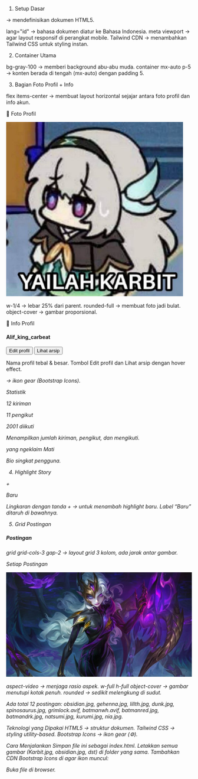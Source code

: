 1. Setup Dasar
<!DOCTYPE html>
<html lang="id">
<head>
  <meta charset="UTF-8">
  <meta name="viewport" content="width=device-width, initial-scale=1.0">
  <title>Profil Instagram</title>

  <!-- Tailwind CSS CDN -->
  <script src="https://cdn.tailwindcss.com"></script>
</head>

<!DOCTYPE html> → mendefinisikan dokumen HTML5.
lang="id" → bahasa dokumen diatur ke Bahasa Indonesia.
meta viewport → agar layout responsif di perangkat mobile.
Tailwind CDN → menambahkan Tailwind CSS untuk styling instan.

2. Container Utama
<body class="bg-gray-100">
  <div class="container mx-auto p-5">

bg-gray-100 → memberi background abu-abu muda.
container mx-auto p-5 → konten berada di tengah (mx-auto) dengan padding 5.

3. Bagian Foto Profil + Info
<div class="flex items-center">

flex items-center → membuat layout horizontal sejajar antara foto profil dan info akun.

📌 Foto Profil
<div class="w-1/4 text-center">
  <img src="Karbit.jpg" alt="Foto Profil" 
       class="w-28 h-28 rounded-full object-cover mx-auto">
</div>

w-1/4 → lebar 25% dari parent.
rounded-full → membuat foto jadi bulat.
object-cover → gambar proporsional.

📌 Info Profil
<div class="w-3/4">
  <div class="flex items-center mb-3">
    <h4 class="text-lg font-semibold mr-3">Alif_king_carbeat</h4>
    <button class="border px-3 py-1 text-sm rounded mr-2 hover:bg-gray-200">Edit profil</button>
    <button class="border px-3 py-1 text-sm rounded hover:bg-gray-200">Lihat arsip</button>
    <i class="bi bi-gear-fill ml-3 text-xl"></i>
  </div>


Nama profil tebal & besar.
Tombol Edit profil dan Lihat arsip dengan hover effect.

<i class="bi bi-gear-fill"> → ikon gear (Bootstrap Icons).

 Statistik
<div class="flex mb-2 text-sm">
  <p class="mr-4"><span class="font-bold">12</span> kiriman</p>
  <p class="mr-4"><span class="font-bold">11</span> pengikut</p>
  <p><span class="font-bold">2001</span> diikuti</p>
</div>

Menampilkan jumlah kiriman, pengikut, dan mengikuti.

<p class="text-sm">yang ngeklaim Mati</p>

Bio singkat pengguna.

4. Highlight Story
<div class="mt-6 flex justify-center">
  <div class="w-16 h-16 rounded-full border-2 flex items-center justify-center">
    <span class="text-3xl text-gray-500">+</span>
  </div>
</div>
<p class="text-center text-sm mt-2">Baru</p>

Lingkaran dengan tanda + → untuk menambah highlight baru.
Label “Baru” ditaruh di bawahnya.

5. Grid Postingan
<div class="mt-8">
  <h5 class="mb-3 font-semibold">Postingan</h5>
  <div class="grid grid-cols-3 gap-2">

grid grid-cols-3 gap-2 → layout grid 3 kolom, ada jarak antar gambar.

Setiap Postingan
<div class="aspect-video">
  <img src="obsidian.jpg" class="w-full h-full object-cover rounded">
</div>

aspect-video → menjaga rasio aspek.
w-full h-full object-cover → gambar menutupi kotak penuh.
rounded → sedikit melengkung di sudut.

Ada total 12 postingan: obsidian.jpg, gehenna.jpg, lillth.jpg, dunk.jpg, spinosaurus.jpg, grimlock.avif, batmanwh.avif, batmanred.jpg, batmandrk.jpg, natsumi.jpg, kurumi.jpg, nia.jpg.

Teknologi yang Dipakai
HTML5 → struktur dokumen.
Tailwind CSS → styling utility-based.
Bootstrap Icons → ikon gear (⚙).

Cara Menjalankan
Simpan file ini sebagai index.html.
Letakkan semua gambar (Karbit.jpg, obsidian.jpg, dst) di folder yang sama.
Tambahkan CDN Bootstrap Icons di <head> agar ikon muncul:

<link rel="stylesheet" href="https://cdn.jsdelivr.net/npm/bootstrap-icons/font/bootstrap-icons.css">

Buka file di browser.